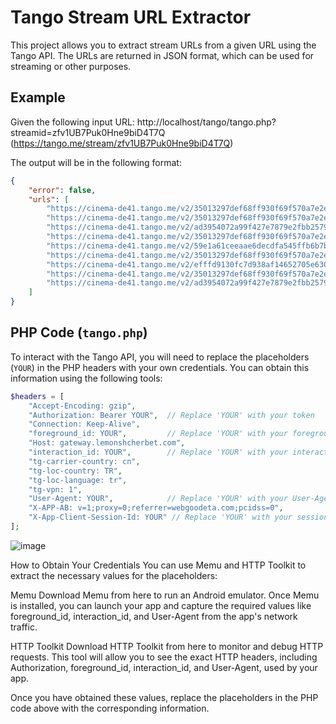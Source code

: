 # Tango Stream URL Extractor

This project allows you to extract stream URLs from a given URL using the Tango API. The URLs are returned in JSON format, which can be used for streaming or other purposes.

## Example

Given the following input URL:
http://localhost/tango/tango.php?streamid=zfv1UB7Puk0Hne9biD4T7Q (https://tango.me/stream/zfv1UB7Puk0Hne9biD4T7Q)

The output will be in the following format:

```json
{
    "error": false,
    "urls": [
        "https://cinema-de41.tango.me/v2/35013297def68ff930f69f570a7e2e2e/master.m3u8?token=NTc5NDJkNjE3MTlkYmFkYjU0YTljNTI2Y2Y1MmYxNDEyZDA0NTljYmM2N2IyNjY5OGI3NTRkMmE1YmI2MjYxOQ&expire_at=1743242428Z",
        "https://cinema-de41.tango.me/v2/35013297def68ff930f69f570a7e2e2e/master.m3u8?token=NTc5NDJkNjE3MTlkYmFkYjU0YTljNTI2Y2Y1MmYxNDEyZDA0NTljYmM2N2IyNjY5OGI3NTRkMmE1YmI2MjYxOQ&expire_at=1743242428b",
        "https://cinema-de41.tango.me/v2/ad3954072a99f427e7879e2fbb2579b4/preview.m3u8?token=OGJhMDVmNzExNWQxMjg3MTg4YWEwZWRkZmI5ODA2ZGJmN2Y5NDkwYjQ2Njg5MTJmNmFjZTAxNzhjNTZjMzA1NQ&expire_at=1743242428j",
        "https://cinema-de41.tango.me/v2/35013297def68ff930f69f570a7e2e2e/master.m3u8?token=NTc5NDJkNjE3MTlkYmFkYjU0YTljNTI2Y2Y1MmYxNDEyZDA0NTljYmM2N2IyNjY5OGI3NTRkMmE1YmI2MjYxOQ&expire_at=1743242428p",
        "https://cinema-de41.tango.me/v2/59e1a61ceeaae6decdfa545ffb6b7b14/ld.m3u8?token=MDY1ZmY0NTM1NDJiZTNkZWQ2OTYwZjAzZjA0YTRiMjgxNDZjOWUwOTcwY2Y1NjEwZTEyNTA1OWFiZTQ4ZmJiYg&expire_at=1743242428",
        "https://cinema-de41.tango.me/v2/35013297def68ff930f69f570a7e2e2e/master.m3u8?token=NTc5NDJkNjE3MTlkYmFkYjU0YTljNTI2Y2Y1MmYxNDEyZDA0NTljYmM2N2IyNjY5OGI3NTRkMmE1YmI2MjYxOQ&expire_at=1743242428",
        "https://cinema-de41.tango.me/v2/efffd9130fc7d938af14652705e63078/hd.m3u8?token=MjVhNTkwODI1ZWVjYzk3Mzg5NjgxYzgxNGJjMmUzZjJiM2JiOTNhOTIzMjE2NGI4Y2QyNzhmY2ZiMGExZjY3YQ&expire_at=1743242428\"",
        "https://cinema-de41.tango.me/v2/35013297def68ff930f69f570a7e2e2e/master.m3u8?token=NTc5NDJkNjE3MTlkYmFkYjU0YTljNTI2Y2Y1MmYxNDEyZDA0NTljYmM2N2IyNjY5OGI3NTRkMmE1YmI2MjYxOQ&expire_at=1743242428*",
        "https://cinema-de41.tango.me/v2/ad3954072a99f427e7879e2fbb2579b4/preview.m3u8?token=OGJhMDVmNzExNWQxMjg3MTg4YWEwZWRkZmI5ODA2ZGJmN2Y5NDkwYjQ2Njg5MTJmNmFjZTAxNzhjNTZjMzA1NQ&expire_at=1743242428"
    ]
}
```
## PHP Code (`tango.php`)

To interact with the Tango API, you will need to replace the placeholders (`YOUR`) in the PHP headers with your own credentials. You can obtain this information using the following tools:

```php
$headers = [
    "Accept-Encoding: gzip",
    "Authorization: Bearer YOUR",  // Replace 'YOUR' with your token
    "Connection: Keep-Alive",
    "foreground_id: YOUR",         // Replace 'YOUR' with your foreground ID
    "Host: gateway.lemonshcherbet.com",
    "interaction_id: YOUR",        // Replace 'YOUR' with your interaction ID
    "tg-carrier-country: cn",
    "tg-loc-country: TR",
    "tg-loc-language: tr",
    "tg-vpn: 1",
    "User-Agent: YOUR",            // Replace 'YOUR' with your User-Agent string
    "X-APP-AB: v=1;proxy=0;referrer=webgoodeta.com;pcidss=0",
    "X-App-Client-Session-Id: YOUR" // Replace 'YOUR' with your session ID
];
```
![image](https://github.com/user-attachments/assets/01590826-60e6-4fb5-a502-8c7bc71a0d60)

How to Obtain Your Credentials
You can use Memu and HTTP Toolkit to extract the necessary values for the placeholders:

Memu
Download Memu from here to run an Android emulator. Once Memu is installed, you can launch your app and capture the required values like foreground_id, interaction_id, and User-Agent from the app's network traffic.

HTTP Toolkit
Download HTTP Toolkit from here to monitor and debug HTTP requests. This tool will allow you to see the exact HTTP headers, including Authorization, foreground_id, interaction_id, and User-Agent, used by your app.

Once you have obtained these values, replace the placeholders in the PHP code above with the corresponding information.

